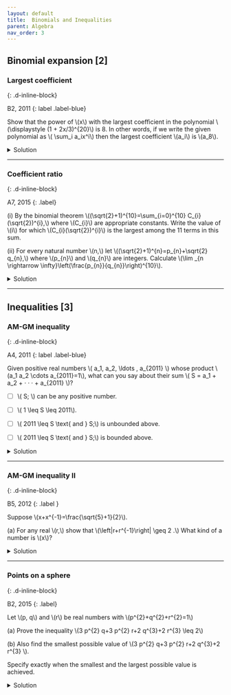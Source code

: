 ```yaml
---
layout: default
title:  Binomials and Inequalities
parent: Algebra
nav_order: 3
---
```



## Binomial expansion [2]

### Largest coefficient
{: .d-inline-block}

B2, 2011
{: label .label-blue}

<p>
Show that the power of \(x\) with the largest coefficient in the polynomial \(\displaystyle (1 + 2x/3)^{20}\) is 8. In other words, if
we write the given polynomial as \( \sum_i a_ix^i\) then the largest coefficient \(a_i\) is \(a_8\).
</p>


<details><summary>Solution</summary>

<p>
The coefficient \( a_i = \binom{20}{i} \left(\frac{2}{3}\right)^i \). Consider the ratio of two consecutive terms: \( a_{i+1}/a_i \).

\begin{align}
\text{ratio } &= \frac{2}{3} \times \left(  \frac{20!}{20-i-1!i+1!}/\frac{20!}{20-i!i!} \right) \\
&\\
  &= \frac{2}{3} \cdot \frac{20-i!i!}{20-i-1!i+1!} = \frac{2(20-i)}{3(i+1)}
\end{align}


The ratio \( a_{i+1}/a_i > 1\) up to \(i\leq 7\) and strictly less than 1 for \(i>7\). Hence, the sequence of coefficients is <a href="https://en.wiktionary.org/wiki/bitonic">bitonic</a> with the peak occurring at \(a_8\).
</p>


</details>

---


### Coefficient ratio
{: .d-inline-block}

A7, 2015
{: .label}


<p>
(i) By the binomial theorem \((\sqrt{2}+1)^{10}=\sum_{i=0}^{10} C_{i}(\sqrt{2})^{i},\) where \(C_{i}\) are appropriate constants. Write the value of \(i\) for which \(C_{i}(\sqrt{2})^{i}\) is the largest among the 11 terms in this sum.
</p>

<p>
(ii) For every natural number \(n,\) let \((\sqrt{2}+1)^{n}=p_{n}+\sqrt{2} q_{n},\) where \(p_{n}\) and \(q_{n}\) are integers. Calculate \(\lim _{n \rightarrow \infty}\left(\frac{p_{n}}{q_{n}}\right)^{10}\).
</p>


<details><summary>Solution</summary>

<p>
(i) \(i=6\). Consider the ratio:
<br>

\[\frac{C_{i+1}(\sqrt{2})^{t+1}}{C_{i}(\sqrt{2})^{4}}\]

<br>

This ratio is \(>1\) till \(i=5\) and \(<1\) from \(i=6\) onwards. Similar to problem B2, 2011.
</p>


<p>
(ii) 32.
Using binomial expansion see that \((\sqrt{2}-1)^{n}=\pm\left(p_{n}-\sqrt{2} q_{n}\right),\) where the sign depends on the parity of \(n .\) As \(n \rightarrow \infty,(\sqrt{2}-1)^{n} \rightarrow 0\) since \((\sqrt{2}-1)<1 .\) Thus \(\left(p_{n}-\sqrt{2} q_{n}\right) \rightarrow 0\) and so \(\frac{p_{n}}{q_{n}} \rightarrow \sqrt{2}\)<br>
</p>

</details>

---



## Inequalities [3]


### AM-GM inequality
{: .d-inline-block}

A4, 2011
{: label .label-blue}


<p>
Given positive real numbers \( a_1, a_2, \ldots , a_{2011} \) whose product \(a_1 a_2 \cdots a_{2011}=1\),
what can you say about their sum \( S = a_1 + a_2 + · · · + a_{2011} \)?
</p>

- [ ] \\( S\; \\) can be any positive number.
- [ ] \\( 1 \leq S \leq 2011\\).
- [ ] \\( 2011 \leq  S \text{ and }  S\;\\) is unbounded above.
- [ ] \\( 2011 \leq  S \text{ and }  S\;\\) is bounded above.


<details><summary>Solution</summary>

<p>
\( 2011 \leq  S \text{ and }  S\;\) is unbounded above.
</p>

<p>
The first inequality follows from AM-GM inequality. To see why \(S\) is unbounded, set
\( a_1=n \), \(a_2=1/n\) and the rest of \( a_is\) to 1. The sum \(S>n\) for any \(n\).
</p>


</details>

---

### AM-GM inequality II
{: .d-inline-block}

B5, 2012
{: .label }

<p>
Suppose  \(x+x^{-1}=\frac{\sqrt{5}+1}{2}\).
</p>

<p>
(a) For any real \(r,\) show that \(\left|r+r^{-1}\right| \geq 2 .\) What kind of a number is \(x\)?
</p>

<details>
<summary>Solution</summary>

<p>
Without loss of generality, we may assume that \(r > 0\). Now use the AM-GM inequality:<br>

\[ \frac{ r+\frac{1}{r}  }{2} \geq \sqrt{ r \cdot \frac{1}{r} }  \]


since \(x+x^{-1}=\frac{\sqrt{5}+1}{2}<2\), the number \(x\) must be a non-real complex number.
</p>


</details>


---

### Points on a sphere
{: .d-inline-block}

B2, 2015
{: .label}


<p>
Let \(p, q\) and \(r\) be real numbers with \(p^{2}+q^{2}+r^{2}=1\)
</p>

<p>
(a) Prove the inequality \(3 p^{2} q+3 p^{2} r+2 q^{3}+2 r^{3} \leq 2\)
</p>

<p>
(b) Also find the smallest possible value of \(3 p^{2} q+3 p^{2} r+2 q^{3}+2 r^{3} \).
</p>

<p>
Specify exactly when the smallest and the largest possible value is achieved.
</p>

<details>

<summary>Solution</summary>

<p> We have

\begin{align}
3p^{2} q+3 p^{2} r+2 q^{3}+2 r^{3}&=(q+r)\left(3 p^{2}+2 q^{2}+2 r^{2}-2 q r\right)\\
&=((q+r)\left(3\left(p^{2}+q^{2}+r^{2}\right)-\left(q^{2}+r^{2}+2 q r\right)\right)\\
&=(q+r)\left(3-(q+r)^{2}\right)\\
&=x\left(3-x^{2}\right)=3 x-x^{3}
\end{align}

where \(x=q+r.\)
</p>

<p>
Let us examine possible values of \(x\) in view of the constraint \(p^{2}+q^{2}+r^{2}=1\).
</p>

<p>
We have \(2 q r \leq q^{2}+r^{2}\) e.g. because \((q-r)^{2} \geq 0 .\)
</p>

<p>
Adding \(q^{2}+r^{2},\) we get \(q^{2}+r^{2}+2 q r \leq \) \(2 q^{2}+2 r^{2} \leq 2,\) because \(q^{2}+r^{2} \leq p^{2}+q^{2}+r^{2}=1\).
Thus \((q+r)^{2} \leq 2\). So \(-\sqrt{2} \leq q+r \leq \sqrt{2}\)
</p>

<p>
Note that equalities are achieved precisely when \(p=0\) and \(q=r=\pm 1 / \sqrt{2}\).
</p>

<p>
Thus altogether we have to find extrema of the odd function \(f(x)=3 x-x^{3}\) over the interval \([-\sqrt{2}, \sqrt{2}] .\) The critical points are when \(f^{\prime}(x)=3-3 x^{2}=0,\) i.e. \(x=\pm 1 .\) Thus we need to see only \(f(\pm \sqrt{2})=\pm \sqrt{2}\) and \(f(\pm 1)=\pm 2 .\) Therefore \(-2 \leq 3 p^{2} q+3 p^{2} r+\) \(2 q^{3}+2 r^{3} \leq 2 .\) Moreover, \(3 p^{2} q+3 p^{2} r+2 q^{3}+2 r^{3}=\pm 2\) precisely when \(x=q+r=\pm 1\)
</p>

<p>
In each case, this gives a line segment in the \(q r\) -plane joining (±1,0) and \((0,\pm 1) .\) Note that both these segments lie within the circle \(q^{2}+r^{2}=1,\) so each point on them leads to two valid points \((p, q, r)\) on the unit sphere.
</p>

</details>






